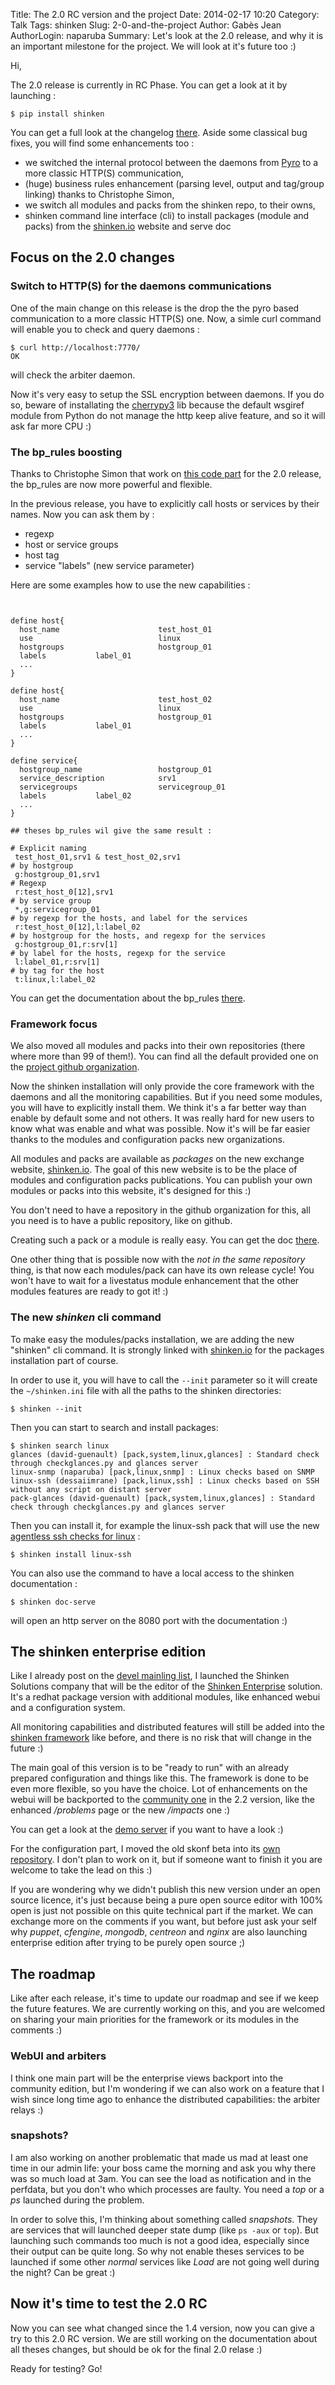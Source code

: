 Title: The 2.0 RC version and the project
Date: 2014-02-17 10:20
Category: Talk
Tags: shinken
Slug: 2-0-and-the-project
Author: Gabès Jean
AuthorLogin: naparuba
Summary: Let's look at the 2.0 release, and why it is an important milestone for the project. We will look at it's future too :)



Hi,

The 2.0 release is currently in RC Phase. You can get a look at it by launching :

    $ pip install shinken

You can get a full look at the changelog [there](https://github.com/naparuba/shinken/blob/master/Changelog). Aside some classical bug fixes, you will find some enhancements too :

* we switched the internal protocol between the daemons from [Pyro](https://pypi.python.org/pypi/Pyro4) to a more classic HTTP(S) communication,
* (huge) business rules enhancement (parsing level, output and tag/group linking) thanks to Christophe Simon,
* we switch all modules and packs from the shinken repo, to their owns,
* shinken command line interface (cli) to install packages (module and packs) from the [shinken.io](http://shinken.io) website and serve doc

Focus on the 2.0 changes
------------------------------------------------

### Switch to HTTP(S) for the daemons communications
One of the main change on this release is the drop the the pyro based communication to a more classic HTTP(S) one. Now, a simle curl command will enable you to check and query daemons :

    $ curl http://localhost:7770/
    OK


will check the arbiter daemon.

Now it's very easy to setup the SSL encryption between daemons. If you do so, beware of installating the [cherrypy3](http://www.cherrypy.org/) lib because the default wsgiref module from Python do not manage the http keep alive feature, and so it will ask far more CPU :)


### The bp_rules boosting
Thanks to Christophe Simon that work on [this code part](https://github.com/naparuba/shinken/pull/996) for the 2.0 release, the bp_rules are now more powerful and flexible.

In the previous release, you have to explicitly call hosts or services by their names. Now you can ask them by :

* regexp
* host or service groups
* host tag
* service "labels" (new service parameter)

Here are some examples how to use the new capabilities :
<pre><code>

define host{
  host_name                      test_host_01
  use							 linux
  hostgroups                     hostgroup_01
  labels           label_01
  ...
}

define host{
  host_name                      test_host_02
  use							 linux
  hostgroups                     hostgroup_01
  labels           label_01
  ...
}

define service{
  hostgroup_name                 hostgroup_01
  service_description            srv1
  servicegroups                  servicegroup_01
  labels           label_02
  ...
}

## theses bp_rules wil give the same result :

# Explicit naming
 test_host_01,srv1 & test_host_02,srv1
# by hostgroup
 g:hostgroup_01,srv1
# Regexp
 r:test_host_0[12],srv1
# by service group
 *,g:servicegroup_01
# by regexp for the hosts, and label for the services
 r:test_host_0[12],l:label_02
# by hostgroup for the hosts, and regexp for the services
 g:hostgroup_01,r:srv[1]
# by label for the hosts, regexp for the service
 l:label_01,r:srv[1]
# by tag for the host
 t:linux,l:label_02
</code></pre>

You can get the documentation about the bp_rules [there](https://shinken.readthedocs.org/en/latest/07_advancedtopics/advancedtopics-businessrules.html).


### Framework focus
We also moved all modules and packs into their own repositories (there where more than 99 of them!). You can find all the default provided one on the [project github organization](https://github.com/shinken-monitoring).

Now the shinken installation will only provide the core framework with the daemons and all the monitoring capabilities. But if you need some modules, you will have to explicitly install them. We think it's a far better way than enable by default some and not others. It was really hard for new users to know what was enable and what was possible. Now it's will be far easier thanks to the modules and configuration packs new organizations.

All modules and packs are available as *packages* on the new exchange website, [shinken.io](http://shinken.io). The goal of this new website is to be the place of modules and configuration packs publications. You can publish your own modules or packs into this website, it's designed for this :)

You don't need to have a repository in the github organization for this, all you need is to have a public repository, like on github. 

Creating such a pack or a module is really easy. You can get the doc [there](https://shinken.readthedocs.org/en/latest/14_how_to_contribute/create_a_package.html?highlight=packages).

One other thing that is possible now with the *not in the same repository* thing, is that now each modules/pack can have its own release cycle! You won't have to wait for a livestatus module enhancement that the other modules features are ready to got it! :)

### The new *shinken* cli command
To make easy the modules/packs installation, we are adding the new "shinken" cli command. It is strongly linked with [shinken.io](http://shinken.io) for the packages installation part of course.

In order to use it, you will have to call the `--init` parameter so it will create the `~/shinken.ini` file with all the paths to the shinken directories:

    $ shinken --init

Then you can start to search and install packages:


    $ shinken search linux
    glances (david-guenault) [pack,system,linux,glances] : Standard check through checkglances.py and glances server
    linux-snmp (naparuba) [pack,linux,snmp] : Linux checks based on SNMP
    linux-ssh (dessaiimrane) [pack,linux,ssh] : Linux checks based on SSH without any script on distant server
    pack-glances (david-guenault) [pack,system,linux,glances] : Standard check through checkglances.py and glances server


Then you can install it, for example the linux-ssh pack that will use the new [agentless ssh checks for linux](https://github.com/naparuba/check-linux-by-ssh) :

    $ shinken install linux-ssh

You can also use the command to have a local access to the shinken documentation :

    $ shinken doc-serve

will open an http server on the 8080 port with the documentation :)


The shinken enterprise edition
------------------------------------------------

Like I already post on the [devel mainling list](https://lists.sourceforge.net/lists/listinfo/shinken-devel), I launched the Shinken Solutions company that will be the editor of the [Shinken Enterprise](http://www.shinken-solutions.com) solution. It's a redhat package version with additional modules, like enhanced webui and a configuration system.

All monitoring capabilities and distributed features will still be added into the [shinken framework](https://github.com/naparuba/shinken) like before, and there is no risk that will change in the future :)

The main goal of this version is to be "ready to run" with an already prepared configuration and things like this. The framework is done to be even more flexible, so you have the choice. Lot of enhancements on the webui will be backported to the [community one](https://github.com/shinken-monitoring/mod-webui) in the 2.2 version, like the enhanced */problems* page or the new */impacts* one :)

You can get a look at the [demo server](http://demo.shinken-solutions.com/) if you want to have a look :)

For the configuration part, I moved the old skonf beta into its [own repository](https://github.com/shinken-monitoring/skonf). I don't plan to work on it, but if someone want to finish it you are welcome to take the lead on this :)

If you are wondering why we didn't publish this new version under an open source licence, it's just because being a pure open source editor with 100% open is just not possible on this quite technical part if the market. We can exchange more on the comments if you want, but before just ask your self why *puppet*, *cfengine*, *mongodb*, *centreon* and *nginx* are also launching enterprise edition after trying to be purely open source ;)

The roadmap
------------

Like after each release, it's time to update our roadmap and see if we keep the future features. We are currently working on this, and you are welcomed on sharing your main priorities for the framework or its modules in the comments :)

### WebUI and arbiters
I think one main part will be the enterprise views backport into the community edition, but I'm wondering if we can also work on a feature that I wish since long time ago to enhance the distributed capabilities: the arbiter relays :)

### snapshots?
I am also working on another problematic that made us mad at least one time in our admin life: your boss came the morning and ask you why there was so much load at 3am. You can see the load as notification and in the perfdata, but you don't who which processes are faulty. You need a *top* or a *ps* launched during the problem.

In order to solve this, I'm thinking about something called *snapshots*. They are services that will launched deeper state dump (like `ps -aux` or `top`). But launching such commands too much is not a good idea, especially since their output can be quite long. So why not enable theses services to be launched if some other *normal* services like *Load* are not going well during the night? Can be great :)



Now it's time to test the 2.0 RC
--------------------------------

Now you can see what changed since the 1.4 version, now you can give a try to this 2.0 RC version. We are still working on the documentation about all theses changes, but should be ok for the final 2.0 relase :)

Ready for testing? Go!

